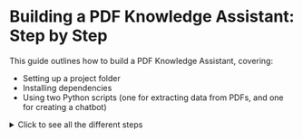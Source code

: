 # Building a PDF Knowledge Assistant: Step by Step

This guide outlines how to build a PDF Knowledge Assistant, covering:

- Setting up a project folder
- Installing dependencies
- Using two Python scripts (one for extracting data from PDFs, and one for creating a chatbot)

<details>
<summary>Click to see all the different steps</summary>

---

**Disclaimer**

This guide provides a basic example to help you get started with building a PDF Knowledge Assistant. It is intended as a starting point and does not cover advanced use cases, optimizations, or production-grade considerations. Be sure to customize and enhance the implementation based on your specific needs and requirements.

Important Note: This script uses OpenAI’s API for image descriptions and embedding generation. As such, the content of your PDFs (including text and images) may be sent to OpenAI’s servers for processing. Do not use this script for confidential or sensitive PDFs unless you are certain it complies with your data privacy and security requirements.

For processing sensitive data, consider using local or self-hosted Large Language Models (LLMs) such as:
	•	OpenLLM: A framework for running open-source LLMs locally.
	•	Hugging Face Transformers: Offers pre-trained models like BERT, GPT-2, and more.
	•	LLaMA (Large Language Model Meta AI): An efficient model designed for local use, available via Meta’s research initiative.
	•	Falcon: A highly performant open-source LLM optimized for inference and fine-tuning.
	•	Rasa: Focused on building local conversational AI.

By using local models, you can retain complete control over your data while still leveraging advanced capabilities for text and image processing.

---

## Project Setup

### Step 1: Create Project Folders and Virtual Environment

Run the following commands to create your project folder and set up a Python virtual environment:

```bash
mkdir -p pdf-knowledge-assistant/pdf-pdf_files
cd pdf-knowledge-assistant
python3 -m venv venv
source venv/bin/activate
```

Your terminal prompt should now start with (venv), indicating you’re inside the virtual environment.

### Step 2: Install Dependencies

#### Install the core packages:
```bash
pip install openai python-dotenv requests PyMuPDF spacy
```

#### Install Spacy - used for Keyword extraction
``` bash
python -m spacy download en_core_web_sm
```

#### Optional 
•	Streamlit (for a web-based UI):

``` bash 
pip install streamlit
```

### Step 3: What Each Package Does

| Package                   | Purpose                                                                                  |
|---------------------------|------------------------------------------------------------------------------------------|
| **openai**                | Enables embeddings and chat completions with OpenAI’s LLMs.                             |
| **python-dotenv**         | Loads environment variables from a `.env` file.                                         |
| **requests**              | Sends HTTP requests (e.g., for CrateDB or external services).                           |
| **PyMuPDF**               | Extracts text and images from PDFs.                                                     |
| **spacy**                 | Handles natural language tasks like keyword extraction.                                 |
| **streamlit**             | Quickly builds simple web-based UIs.                                                   |

•	openai: Enables embeddings and chat completions with OpenAI’s LLMs.
•	python-dotenv: Loads environment variables from a .env file.
•	requests: Sends HTTP requests (e.g., for CrateDB or external services).
•	PyMuPDF: Extracts text and images from PDFs.
•	spacy: Handles natural language tasks like keyword extraction.
•	streamlit: Quickly builds simple web-based UIs.

### Step 4: Obtain API Keys

You’ll need:
	1.	OpenAI API key – [Developper quickstart](https://platform.openai.com/docs/quickstart)
	2.	CrateDB credentials – For embedding storage in [CrateDB Cloud](https://cratedb.com/docs/cloud/en/latest/tutorials/quick-start.html). 
	3.	Other service-specific keys – Based on additional integrations.

Store keys in a `.env` file:

``` bash 
CRATEDB_URL=your_cratedb_url
CRATEDB_USERNAME=your_cratedb_username
CRATEDB_PASSWORD=your_cratedb_password
OPENAI_API_KEY=your_openai_api_key
AZURE_API_KEY=your_azure_api_key
```

Ensure `.env` is included in `.gitignore` to avoid committing sensitive information.


### Step 5: Build the extract_data.py script

<details>
<summary>Click to see all the different steps</summary>


#### Overview

This script processes PDFs to extract content, generate embeddings, and store the data in a CrateDB database. It is designed to handle both text and images while ensuring the data is clean, contextualized, and searchable.

##### Key Steps:

1. **Connect to Database**:
   - Ensures the necessary table exists in CrateDB.
2. **Extract Content**:
   - Retrieves text and images from PDF files.
3. **Clean and Chunk**:
   - Cleans extracted text and splits it into smaller, manageable chunks.
4. **Generate Embeddings**:
   - Converts text chunks and image descriptions into vector embeddings using OpenAI models.
5. **Store Data**:
   - Saves the processed data, including embeddings, metadata, and content, into CrateDB.

---

##### Workflow

Core Processing Steps:

- **Text Extraction**:
  - Uses PyMuPDF to read text from each page of the PDF.

- **Chunking**:
  - Splits extracted text into smaller chunks while preserving context (e.g., sentence-aware chunking).

- **Image Extraction**:
  - Identifies and retrieves images from PDF pages.
  - Optionally generates detailed descriptions for these images using GPT models.

- **Embedding Generation**:
  - Sends text and image descriptions to OpenAI to generate vector embeddings, enabling similarity-based searches.

- **Storage**:
  - Inserts data into CrateDB, including:
    - **Content**: Text or image descriptions.
    - **Metadata**: Page numbers and document names.
    - **Embeddings**: Vectors for semantic search.

This step-by-step process ensures that the PDF content is indexed and searchable for efficient retrieval in future queries.

This script processes PDFs—text and images—and stores the extracted data in a database. 

####  Import Libraries and Set Up Environment Variables
Load environment variables from a .env file to keep sensitive data secure.

``` python
import os
import re
import fitz  # PyMuPDF
import requests
from dotenv import load_dotenv
from base64 import b64encode
from requests.auth import HTTPBasicAuth
from openai import OpenAI

# Load environment variables
load_dotenv()

CRATEDB_URL = os.getenv("CRATEDB_URL")
CRATEDB_USERNAME = os.getenv("CRATEDB_USERNAME")
CRATEDB_PASSWORD = os.getenv("CRATEDB_PASSWORD")
OPENAI_API_KEY = os.getenv("OPENAI_API_KEY")
PDF_DIR = os.getenv("PDF_DIR", "./pdf_files")
COLLECTION_NAME = "pdf_data"

# Instantiate OpenAI client
client = OpenAI(api_key=OPENAI_API_KEY)
```

Environment Variables Required:

	•	CRATEDB_URL: 
	•	CRATEDB_USERNAME / CRATEDB_PASSWORD: Credentials for CrateDB.
	•	OPENAI_API_KEY: OpenAI API key.
	•	PDF_DIR: Directory containing the PDFs to process.


#### CrateDB Helpers

##### Define CrateDB general Query Helper
A utility function to send queries to CrateDB:

``` python
def execute_cratedb_query(query, args=None):
    data = {"stmt": query}
    if args:
        data["args"] = args
    response = requests.post(
        CRATEDB_URL, json=data, auth=HTTPBasicAuth(CRATEDB_USERNAME, CRATEDB_PASSWORD)
    )
    if response.status_code != 200:
        print(f"CrateDB query failed: {response.text}")
        return None
    return response.json()
```

##### Create the database table
Define a function to create the database table for storing the if it doesn’t exist:

``` python
def create_table():
    query = f"""
    CREATE TABLE IF NOT EXISTS {COLLECTION_NAME} (
        id TEXT PRIMARY KEY,
        document_name TEXT,
        page_number INT,
        content_type TEXT,
        content TEXT INDEX USING FULLTEXT WITH (analyzer = 'standard'),
        content_embedding FLOAT_VECTOR(1536)
    )
    """
    execute_cratedb_query(query)
    execute_cratedb_query(f"REFRESH TABLE {COLLECTION_NAME}")
    print(f"Table {COLLECTION_NAME} is ready.")
```

| Column Name       | Description                                       |
|-------------------|---------------------------------------------------|
| **id**            | Unique identifier for the chunk.                 |
| **document_name** | Name of the PDF file.                            |
| **page_number**   | Page number where the content is found.          |
| **content_type**  | Type of content ("text" or "image").             |
| **content**       | Extracted text or image description.             |
| **content_embedding** | Vector embedding for the content.               |

##### Helper to store extracted data in CrateDB

``` python 
def store_in_cratedb(
    content_id, document_name, page_number, content_type, content, embedding
):
    """
    Stores extracted text or image data in CrateDB.

    Parameters:
    - content_id (str): Unique identifier for the content.
    - document_name (str): Name of the source PDF file.
    - page_number (int): Page number of the content.
    - content_type (str): Type of content ("text" or "image").
    - content (str): The actual text or image description.
    - embedding (list): The vector embedding of the content.

    Notes:
    - Insert the data into the specified CrateDB table.
    - Content and embeddings are indexed for efficient retrieval.
    """
    query = f"""
    INSERT INTO {COLLECTION_NAME} (id, document_name, page_number, content_type, content, content_embedding)
    VALUES (?, ?, ?, ?, ?, ?)
    """
    execute_cratedb_query(
        query,
        [content_id, document_name, page_number, content_type, content, embedding],
    )
    print(f"Stored content: {content_id}")
```

#### Extraction helpers

These functions ensure that text is cleaned and broken into manageable chunks, and irrelevant headers/footers are removed. Here’s the complete implementation:

##### Extract Text with Header/Footer Removal
This function identifies repetitive headers/footers and removes them before cleaning and chunking the remaining text.

``` python
def extract_text_with_cleaning(doc):
    """
    Extracts and cleans text from a PDF, removing repetitive headers/footers.

    Parameters:
    - doc (fitz.Document): A PyMuPDF document object.

    Returns:
    - list: A list of dictionaries with "page" (page number) and "text" (cleaned chunk).

    Process:
    1. Identifies repeating headers/footers by analyzing all pages.
    2. Remove identified headers/footers from each page.
    3. Split the remaining text into sentence-aware chunks.
    4. Returns the cleaned and chunked text with metadata.
    """
    all_chunks = []
    header_candidates = []

    # Identify potential headers/footers
    for page in doc:
        text_lines = page.get_text("text").splitlines()
        if len(text_lines) > 2:
            header_candidates.append(text_lines[0])  # Add first line as header
            header_candidates.append(text_lines[-1])  # Add last line as footer

    # Find common headers/footers across pages
    common_headers = {
        k
        for k, v in dict.fromkeys(header_candidates).items()
        if header_candidates.count(k) > 2
    }

    # Process each page
    for page_num, page in enumerate(doc):
        text_lines = page.get_text("text").splitlines()
        clean_lines = [line for line in text_lines if line not in common_headers]
        cleaned_text = clean_text("\n".join(clean_lines))
        chunks = sentence_aware_chunking(cleaned_text)

        # Store chunks with metadata
        for chunk in chunks:
            if len(chunk) > 50:  # Only include meaningful chunks
                all_chunks.append({"page": page_num + 1, "text": chunk})
    return all_chunks

```

##### Clean Text

This function removes unnecessary elements such as URLs, emails, and phone numbers.
``` python
def clean_text(text):
    """
    Cleans raw text by removing unnecessary elements.

    Parameters:
    - text (str): The raw text to clean.

    Returns:
    - str: The cleaned and normalized text.

    Cleaning Steps:
    - Removes URLs, email addresses, and phone numbers.
    - Replaces multiple spaces with a single space.
    """
    text = re.sub(r"https?://\S+|www\.\S+", "", text)  # Remove URLs
    text = re.sub(r"\S+@\S+\.\S+", "", text)  # Remove emails
    text = re.sub(r"\+?\d[\d\s\-\(\)]{8,}\d", "", text)  # Remove phone numbers
    text = re.sub(r"\s{2,}", " ", text)  # Replace multiple spaces
    return text.strip()
```

##### Sentence-Aware Chunking

This function ensures text is split into chunks while preserving sentence boundaries. Chunks have a maximum size and optional overlap.
``` python
def sentence_aware_chunking(text, max_chunk_size=500, overlap=50):
    """
    Splits text into manageable chunks, preserving sentence boundaries.

    Parameters:
    - text (str): The input text to chunk.
    - max_chunk_size (int): Maximum size of each chunk (in characters).
    - overlap (int): Number of overlapping characters between consecutive chunks.

    Returns:
    - list: A list of text chunks.

    Notes:
    - Ensures sentences are not split across chunks for better context retention.
    - Useful for generating embeddings and storing in CrateDB.
    """
    sentences = re.split(r"(?<=[.!?]) +", text)
    chunks = []
    current_chunk = ""
    for sentence in sentences:
        if len(current_chunk) + len(sentence) < max_chunk_size:
            current_chunk += " " + sentence
        else:
            chunks.append(current_chunk.strip())
            current_chunk = sentence
    if current_chunk:
        chunks.append(current_chunk.strip())
    return chunks

```

##### Extract text near images

Extracts a snippet of text near a specified position on the page, providing contextual sentences around an image or other content for enhanced understanding.
``` python 
def extract_surrounding_text(page_text, position=0, max_length=300):
    """
    Extracts nearby text to provide context for an image.

    Parameters:
    - page_text (str): The full text of the page containing the image.
    - position (int): Approximate index of the image on the page.
    - max_length (int): Maximum number of characters to include in the snippet.

    Returns:
    - str: A snippet of text surrounding the image's position.

    Notes:
    - Captures sentences around the image's position for better contextualization.
    """
    lines = re.split(r"(?<=[.!?])\s+", page_text)  # Split into sentences
    start = max(0, position - 1)
    end = min(len(lines), position + 2)  # Capture sentences around the position

    # Combine and trim to max_length
    surrounding_snippet = " ".join(lines[start:end])
    return surrounding_snippet[:max_length].strip()
```

##### Encode image to base64

``` python
def encode_image(image_bytes):
    return base64.b64encode(image_bytes).decode("utf-8")
```

#### Generate embeddings (Text and Images)

##### Function to generate text embeddings
Generates vector embeddings for a given text chunk and stores it with associated metadata in CrateDB.

``` python 
def get_text_embedding_openai(text, model="text-embedding-3-small"):
    """
    Generates a vector embedding for the given text using OpenAI's embedding model.

    Parameters:
    - text (str): The text content to embed.
    - model (str): OpenAI embedding model (default: "text-embedding-3-small").

    Returns:
    - list: A list of floats representing the embedding vector.
    - None: If the embedding generation fails (e.g., invalid input, API error).

    Notes:
    - The embedding helps in similarity searches for text retrieval.
    """
    try:
        text = text.replace("\n", " ")  # Clean up newlines
        response = client.embeddings.create(input=[text], model=model)
        return response.data[0].embedding
    except Exception as e:
        print(f"Error generating embedding for text: {text[:50]}... Error: {e}")
        return None
```

``` python
def generate_text_embedding(text, document_name, page_num, idx):
    """
    Generates an embedding for a text chunk and stores it in CrateDB.

    Parameters:
    - text (str): The text content to embed.
    - document_name (str): Name of the source document.
    - page_num (int): Page number where the text is located.
    - idx (int): Index of the chunk in the page.
    """
    embedding = get_text_embedding_openai(text)
    if embedding:
        content_id = f"text_{document_name}_{page_num}_{idx}"
        store_in_cratedb(content_id, document_name, page_num, "text", text, embedding)
        print(f"Stored text embedding: {content_id}")
```

##### Functions to generate image embeddings

Creates a detailed natural language description of an image using OpenAI’s GPT-4 Turbo model.

``` python
def generate_image_description(image_bytes, max_tokens=150):
    """
    Generates a detailed description of an image using OpenAI's GPT-4 Turbo.

    Parameters:
    - image_bytes (bytes): The binary data of the image.
    - max_tokens (int): Maximum tokens for the generated description.

    Returns:
    - str: A detailed description of the image.
    - "Image description unavailable": If the description generation fails.

    Process:
    1. Encode the image to Base64.
    2. Sends the encoded image to OpenAI GPT-4 Turbo.
    3. Extracts and returns the generated description.
    """
    try:
        # Encode the image to base64
        encoded_image = b64encode(image_bytes).decode("utf-8")

        # Call GPT-4-Turbo with vision capabilities
        response = client.chat.completions.create(
            model="gpt-4-turbo",
            messages=[
                {
                    "role": "system",
                    "content": "You are an expert at describing images in detail. Provide rich and concise descriptions of the key visual elements of any image.",
                },
                {
                    "role": "user",
                    "content": [
                        {"type": "text", "text": "Describe this image in detail."},
                        {
                            "type": "image_url",
                            "image_url": {
                                "url": f"data:image/png;base64,{encoded_image}"
                            },
                        },
                    ],
                },
            ],
            max_tokens=max_tokens,
            temperature=0.5,
        )

        # Extract and return the description
        return response.choices[0].message.content.strip()

    except Exception as e:
        print(f"Error generating image description: {e}")
        return "Image description unavailable."
```

Combines an image description and its surrounding context to generate embeddings and stores them in CrateDB.
``` python
def generate_image_embedding(image_bytes, surrounding_text, document_name, page_num, img_index):
    """
    Generates a description for an image, creates an embedding, and stores it in CrateDB.

    Parameters:
    - image_bytes (bytes): The binary data of the image.
    - surrounding_text (str): Contextual text near the image.
    - document_name (str): Name of the source document.
    - page_num (int): Page number where the image is located.
    - img_index (int): Index of the image on the page.
    """
    # Generate image description
    image_description = generate_image_description(image_bytes)

    # Combine description with surrounding text
    combined_description = f"{image_description} Context: {surrounding_text}"

    # Generate embedding
    embedding = get_text_embedding_openai(combined_description)
    if embedding:
        content_id = f"image_{document_name}_{page_num}_{img_index}"
        store_in_cratedb(
            content_id, document_name, page_num, "image", combined_description, embedding
        )
        print(f"Stored image embedding: {content_id}")
```

#### Process PDFs (with Text and Images)

The process_pdf function handles:
	•	Text extraction, cleaning, and embedding generation.
	•	Image extraction, description generation, and storage of embeddings.
	•	Combining image descriptions with nearby text for richer context.

``` python
def process_pdf(pdf_path):
    """
    Processes a PDF file by extracting text and images, generating embeddings,
    and storing the data in CrateDB.

    Parameters:
    - pdf_path (str): The file path of the PDF to process.
    """
    print(f"Processing {pdf_path}")
    doc = fitz.open(pdf_path)
    document_name = os.path.basename(pdf_path)

    # Extract and process text with improved chunking
    extracted_chunks = extract_text_with_cleaning(doc)
    for idx, chunk_data in enumerate(extracted_chunks):
        page_num = chunk_data["page"]
        chunk_text = chunk_data["text"]

        # Generate text embedding
        generate_text_embedding(chunk_text, document_name, page_num, idx)

    # Process images with clean, minimal surrounding context
    for page_num, page in enumerate(doc):
        full_page_text = page.get_text("text")
        cleaned_page_text = clean_text(full_page_text)

        for img_index, img in enumerate(page.get_images(full=True)):
            xref = img[0]
            base_image = doc.extract_image(xref)
            image_bytes = base_image["image"]

            # Extract surrounding text for context
            surrounding_text = extract_surrounding_text(
                cleaned_page_text, position=img_index
            )

            # Generate image embedding
            generate_image_embedding(
                image_bytes, surrounding_text, document_name, page_num + 1, img_index
            )

```

#### Tying everything together in main

The main function ties everything together by:
	1.	Ensuring the database table is ready (create_table).
	2.	Iterating over all PDFs in the directory to process them (process_local_pdfs).

``` python
def process_local_pdfs():
    """
    Processes all PDFs in the specified directory.

    Process:
    1. Iterates through PDF files in the directory.
    2. Calls `process_pdf` for each file to extract and store data.

    Notes:
    - Skips the directory if no PDF files are found.
    """
    pdf_files = [f for f in os.listdir(PDF_DIR) if f.endswith(".pdf")]
    if not pdf_files:
        print("No PDF files found in the directory.")
        return
    for pdf_file in pdf_files:
        pdf_path = os.path.join(PDF_DIR, pdf_file)
        process_pdf(pdf_path)
```

``` python
if __name__ == "__main__":
    # Step 1: Create or refresh the database table
    create_table()

    # Step 2: Process all PDFs in the specified directory
    process_local_pdfs()
```
</details>

#### Full `extract_data.py` script

<details>
<summary>Click to expand the full script</summary>

```python
# Import Libraries and Set Up Environment Variables
import os
import re
import fitz  # PyMuPDF
import requests
from dotenv import load_dotenv
from base64 import b64encode
from requests.auth import HTTPBasicAuth
from openai import OpenAI

# Load environment variables
load_dotenv()

CRATEDB_URL = os.getenv("CRATEDB_URL")
CRATEDB_USERNAME = os.getenv("CRATEDB_USERNAME")
CRATEDB_PASSWORD = os.getenv("CRATEDB_PASSWORD")
OPENAI_API_KEY = os.getenv("OPENAI_API_KEY")
PDF_DIR = os.getenv("PDF_DIR", "./pdf_files")
COLLECTION_NAME = "pdf_data"

# Instantiate OpenAI client
client = OpenAI(api_key=OPENAI_API_KEY)

# Database Helpers
def execute_cratedb_query(query, args=None):
    data = {"stmt": query}
    if args:
        data["args"] = args
    response = requests.post(
        CRATEDB_URL, json=data, auth=HTTPBasicAuth(CRATEDB_USERNAME, CRATEDB_PASSWORD)
    )
    if response.status_code != 200:
        print(f"CrateDB query failed: {response.text}")
        return None
    return response.json()

def create_table():
    query = f"""
    CREATE TABLE IF NOT EXISTS {COLLECTION_NAME} (
        id TEXT PRIMARY KEY,
        document_name TEXT,
        page_number INT,
        content_type TEXT,
        content TEXT INDEX USING FULLTEXT WITH (analyzer = 'standard'),
        content_embedding FLOAT_VECTOR(1536)
    )
    """
    execute_cratedb_query(query)
    execute_cratedb_query(f"REFRESH TABLE {COLLECTION_NAME}")
    print(f"Table {COLLECTION_NAME} is ready.")

def store_in_cratedb(content_id, document_name, page_number, content_type, content, embedding):
    query = f"""
    INSERT INTO {COLLECTION_NAME} (id, document_name, page_number, content_type, content, content_embedding)
    VALUES (?, ?, ?, ?, ?, ?)
    """
    execute_cratedb_query(query, [content_id, document_name, page_number, content_type, content, embedding])
    print(f"Stored content: {content_id}")

# Text Processing
def clean_text(text):
    text = re.sub(r"https?://\S+|www\.\S+", "", text)
    text = re.sub(r"\S+@\S+\.\S+", "", text)
    text = re.sub(r"\+?\d[\d\s\-$begin:math:text$$end:math:text$]{8,}\d", "", text)
    text = re.sub(r"\s{2,}", " ", text)
    return text.strip()

def sentence_aware_chunking(text, max_chunk_size=500, overlap=50):
    sentences = re.split(r"(?<=[.!?]) +", text)
    chunks = []
    current_chunk = ""
    for sentence in sentences:
        if len(current_chunk) + len(sentence) < max_chunk_size:
            current_chunk += " " + sentence
        else:
            chunks.append(current_chunk.strip())
            current_chunk = sentence
    if current_chunk:
        chunks.append(current_chunk.strip())
    return chunks

def extract_text_with_cleaning(doc):
    all_chunks = []
    header_candidates = []

    for page in doc:
        text_lines = page.get_text("text").splitlines()
        if len(text_lines) > 2:
            header_candidates.append(text_lines[0])
            header_candidates.append(text_lines[-1])

    common_headers = {k for k in set(header_candidates) if header_candidates.count(k) > 2}

    for page_num, page in enumerate(doc):
        text_lines = page.get_text("text").splitlines()
        clean_lines = [line for line in text_lines if line not in common_headers]
        cleaned_text = clean_text("\n".join(clean_lines))
        chunks = sentence_aware_chunking(cleaned_text)
        for chunk in chunks:
            if len(chunk) > 50:
                all_chunks.append({"page": page_num + 1, "text": chunk})
    return all_chunks

# Embedding Generation
def get_text_embedding_openai(text, model="text-embedding-3-small"):
    try:
        text = text.replace("\n", " ")
        response = client.embeddings.create(input=[text], model=model)
        return response.data[0].embedding
    except Exception as e:
        print(f"Error generating embedding: {e}")
        return None

def generate_text_embedding(text, document_name, page_num, idx):
    embedding = get_text_embedding_openai(text)
    if embedding:
        content_id = f"text_{document_name}_{page_num}_{idx}"
        store_in_cratedb(content_id, document_name, page_num, "text", text, embedding)

def generate_image_description(image_bytes, max_tokens=150):
    try:
        encoded_image = b64encode(image_bytes).decode("utf-8")
        response = client.chat.completions.create(
            model="gpt-4-turbo",
            messages=[
                {"role": "system", "content": "Describe this image in detail."},
                {"role": "user", "content": f"data:image/png;base64,{encoded_image}"}
            ],
            max_tokens=max_tokens,
            temperature=0.5,
        )
        return response.choices[0].message.content.strip()
    except Exception as e:
        print(f"Error generating image description: {e}")
        return "Image description unavailable."

def generate_image_embedding(image_bytes, surrounding_text, document_name, page_num, img_index):
    image_description = generate_image_description(image_bytes)
    combined_description = f"{image_description} Context: {surrounding_text}"
    embedding = get_text_embedding_openai(combined_description)
    if embedding:
        content_id = f"image_{document_name}_{page_num}_{img_index}"
        store_in_cratedb(content_id, document_name, page_num, "image", combined_description, embedding)

# PDF Processing
def process_pdf(pdf_path):
    doc = fitz.open(pdf_path)
    document_name = os.path.basename(pdf_path)
    extracted_chunks = extract_text_with_cleaning(doc)
    for idx, chunk_data in enumerate(extracted_chunks):
        page_num = chunk_data["page"]
        chunk_text = chunk_data["text"]
        generate_text_embedding(chunk_text, document_name, page_num, idx)

    for page_num, page in enumerate(doc):
        full_page_text = page.get_text("text")
        cleaned_page_text = clean_text(full_page_text)
        for img_index, img in enumerate(page.get_images(full=True)):
            xref = img[0]
            base_image = doc.extract_image(xref)
            image_bytes = base_image["image"]
            surrounding_text = extract_surrounding_text(cleaned_page_text, img_index)
            generate_image_embedding(image_bytes, surrounding_text, document_name, page_num + 1, img_index)

def process_local_pdfs():
    pdf_files = [f for f in os.listdir(PDF_DIR) if f.endswith(".pdf")]
    if not pdf_files:
        print("No PDF files found.")
        return
    for pdf_file in pdf_files:
        process_pdf(os.path.join(PDF_DIR, pdf_file))

if __name__ == "__main__":
    create_table()
    process_local_pdfs()
```
</details>

### Step 6 Start extracting PDFs

Place a pdf in the directory `pdf-knowledge-assistant/pdf-pdf_files` for example [How-to-Build-AI-driven-Knowledge-Assistants.pdf](https://cratedb.com/resources/white-papers/lp-wp-ai-driven-knowledge-assistants)

Execute the just created `extract_data.py` script. Check your database for the creation of the **pdf_data** table and the ingestion of the rows. 


### Step 7: Build the chatbot.py script for Document Retrieval and QA

<details>
<summary>Click to see all the different steps</summary>

#### Overview

This guide walks you through creating a chatbot capable of querying a CrateDB database, performing a hybrid search, and using OpenAI to generate concise answers based on PDF data.

---

##### Workflow

Chatbot Workflow:
	1.	Load Configurations: Load environment variables and setup.
	2.	Keyword Extraction: Extract meaningful keywords from the user query using spaCy.
	3.	Hybrid Search: Perform KNN and BM25 searches on CrateDB.
	4.	Answer Generation: Use OpenAI’s GPT models to generate concise answers from retrieved context.
	5.	Interactive Interface: Provide a user-friendly interface for asking questions.

#### Import Libraries and Load Environment Variables

First, we import the required libraries and load the environment variables for CrateDB and OpenAI configurations.

``` python
import os
import re
import requests
import spacy
from dotenv import load_dotenv
from openai import OpenAI
from requests.auth import HTTPBasicAuth

# Load environment variables
load_dotenv()

CRATEDB_URL = os.getenv("CRATEDB_URL")
CRATEDB_USERNAME = os.getenv("CRATEDB_USERNAME")
CRATEDB_PASSWORD = os.getenv("CRATEDB_PASSWORD")
OPENAI_API_KEY = os.getenv("OPENAI_API_KEY")
COLLECTION_NAME = "pdf_data"
RESULTS_LIMIT = 3  # Number of results to return

# Load spaCy model
nlp = spacy.load("en_core_web_sm")

# Instantiate OpenAI client
client = OpenAI(api_key=OPENAI_API_KEY)

# Debug flag for debugging intermediate steps
DEBUG = os.getenv("DEBUG", "False").lower() == "true"

# ANSI escape codes for formatting
GREEN = "\033[92m"
RESET = "\033[0m"
```

- If you want or need to debug you can add the following to 
Set `DEBUG=True` in the .env file to enable detailed output during development.

#### CrateDB Helpers

#### Execute queries in CrateDB
``` python
def execute_cratedb_query(query, args=None):
    data = {"stmt": query}
    if args:
        data["args"] = args

    response = requests.post(
        CRATEDB_URL, json=data, auth=HTTPBasicAuth(CRATEDB_USERNAME, CRATEDB_PASSWORD)
    )

    if response.status_code != 200:
        print(f"CrateDB query failed: {response.text}") if DEBUG else None
        return None
    return response.json()
```

#### Keyword extraction

We use spaCy to extract meaningful keywords (nouns, verbs, and proper nouns) from the user query. Tokenizes the input question and filters words based on Part-Of-Speech (POS) tags. This is used for the BM25 (Full-Text Search) to match only keywords.

``` python
def extract_keywords_pos(question):
    """
    Extracts meaningful keywords from the question using POS tagging.
    """
    doc = nlp(question)
    keywords = [token.text for token in doc if token.pos_ in {"NOUN", "PROPN", "VERB"}]
    return " ".join(keywords)
```

#### Hybrid Search

##### Generate Embedding for user question

Converts the user query into a vector embedding using OpenAI’s embedding model.

``` python
def get_text_embedding(text, model="text-embedding-ada-002"):
    """
    Generates a vector embedding for a given text using OpenAI's embedding model.
    """
    try:
        response = client.embeddings.create(input=[text], model=model)
        return response.data[0].embedding
    except Exception as e:
        print(f"Error generating embedding: {e}") if DEBUG else None
        return None
```

##### Perform KNN Vector Search on CrateDB

Searches for the top matching content based on vector similarity.

``` python
def knn_search(query_embedding, collection_name, results_limit=RESULTS_LIMIT):
    """
    Searches the vector index in CrateDB using a KNN algorithm.
    Parameters:
    - query_embedding: Vector embedding of the query
    - collection_name: Name of the database collection
    - results_limit: Number of results to return
    """
    embedding_string = ",".join(map(str, query_embedding))
    if DEBUG:
        print(
            f"\n### KNN Search Query Embedding (first 10): {query_embedding[:10]} ###\n"
        )

    query = f"""
    SELECT id, document_name, page_number, content_type, content, _score
    FROM {collection_name}
    WHERE knn_match(content_embedding, ARRAY[{embedding_string}], {results_limit})
    ORDER BY _score DESC
    LIMIT {results_limit}
    """
    response = execute_cratedb_query(query)
    if response and "rows" in response:
        if DEBUG:
            print(f"\n### KNN Search Results ({len(response['rows'])} rows): ###")
            for row in response["rows"]:
                print(f"Page {row[2]} (Score: {row[-1]}): {row[4][:200]}...")
        return response["rows"]
    return []
```

##### Perform BM25 Search

Performs a keyword-based full-text search using BM25.

``` python
def full_text_search(keywords, collection_name, results_limit=RESULTS_LIMIT):
    """
    Searches the full-text index in CrateDB using BM25 (Best Matching 25) algorithm.

    Parameters:
    - keywords (str): The extracted keywords from the user's query.
    - collection_name (str): The name of the database collection to search.
    - results_limit (int): The maximum number of results to return.

    Returns:
    - list: A list of rows containing the matching records, including their scores and metadata.
    - Empty list: If no results are found or if the query fails.

    Debugging:
    - Prints the BM25 search query and results when DEBUG is enabled.
    """
    if DEBUG:
        print(f'\n### BM25 Search Query: "{keywords}" ###\n')

    query = f"""
    SELECT id, document_name, page_number, content_type, content, _score AS bm25_score
    FROM {collection_name}
    WHERE MATCH(content, '{keywords}')
    ORDER BY bm25_score DESC
    LIMIT {results_limit}
    """
    response = execute_cratedb_query(query)
    return response["rows"] if response and "rows" in response else []
```

##### Combine KNN and BM25 Results - Hybrid-Search

Combines KNN vector search and BM25 full-text search to retrieve the most relevant results.

``` python
def perform_hybrid_search(
    question, alpha=0.8, collection_name=COLLECTION_NAME, results_limit=RESULTS_LIMIT
):
    """
    Parameters:
    - question (str): The user's input question.
    - alpha (float): Weight for KNN scores in the hybrid scoring formula.
    - collection_name (str): The name of the database collection to search.
    - results_limit (int): The maximum number of results to return.

    Returns:
    - list: A list of rows containing the combined results, sorted by hybrid scores.

    Process:
    1. Generates a query embedding and extracts keywords.
    2. Performs KNN search and BM25 search independently.
    3. Normalizes scores and combines results with weighted averaging.
    4. Return the top results sorted by hybrid scores.
    """
    query_embedding = get_text_embedding(question)
    keywords = extract_keywords_pos(question)

    if DEBUG:
        print(f"\nExtracted Keywords for BM25: {keywords}\n")

    knn_results = knn_search(query_embedding, collection_name, results_limit)
    bm25_results = full_text_search(keywords, collection_name, results_limit)

    # Normalize and merge results
    knn_max = max(row[-1] for row in knn_results) if knn_results else 1
    bm25_max = max(row[-1] for row in bm25_results) if bm25_results else 1

    def normalize(score, max_score):
        return score / max_score if max_score > 0 else 0

    merged = {}
    for row in knn_results:
        merged[row[0]] = {"score": normalize(row[-1], knn_max) * alpha, "data": row}
    for row in bm25_results:
        if row[0] in merged:
            merged[row[0]]["score"] += normalize(row[-1], bm25_max) * (1 - alpha)
        else:
            merged[row[0]] = {
                "score": normalize(row[-1], bm25_max) * (1 - alpha),
                "data": row,
            }

    results = sorted(merged.values(), key=lambda x: x["score"], reverse=True)
    return [result["data"] for result in results[:results_limit]]
```

#### Answer Generation

``` python
def generate_answer(question, context):
    """
    Generates a concise and clear answer to the user's question based on the provided context.

    Parameters:
    - question (str): The user's input question.
    - context (str): The retrieved context containing relevant information.

    Returns:
    - str: A text response generated by OpenAI's GPT-3.5-turbo.
    - "I'm sorry, I couldn't generate an answer.": If the generation fails.

    Notes:
    - The function uses a structured prompt to guide the language model's response. Changing the prompt will have an effect on the answers provided by the chatbot.
    - Includes sources in the prompt to provide traceability in the answer.
    """
    prompt = f"""
    You are a skilled technical assistant. Use the following document context to answer the question concisely and clearly. Focus on the most relevant information. Avoid redundancy, but provide a full explanation. Include references to figures or images if mentioned:

    Context:
    {context}

    Question:
    {question}
    """
    try:
        response = client.chat.completions.create(
            model="gpt-3.5-turbo",
            messages=[{"role": "user", "content": prompt}],
            max_tokens=500,
            temperature=0.3,
        )
        return response.choices[0].message.content.strip()
    except Exception as e:
        print(f"Error generating answer: {e}") if DEBUG else None
        return "I'm sorry, I couldn't generate an answer."
```

#### Build the Chatbot Pipeline

Processes a user query through the chatbot pipeline:
1. Performs hybrid search to retrieve relevant results.
2. Filters and formats the retrieved context with scores and metadata.
3. Generates a detailed answer using OpenAI's language model.

``` python
def chatbot_query(question):
    """
    Parameters:
    - question (str): The user's input question.

    Returns:
    - str: A formatted response containing the answer and references to sources.

    Debugging:
    - Prints intermediate steps (e.g., search results, context) when DEBUG is enabled.
    """
    results = perform_hybrid_search(question)
    if not results:
        return "No relevant documents found."

    print(f"DEBUG: Results structure: {results}") if DEBUG else None

    unique_context = set()
    hybrid_results_with_scores = []

    for result in results:
        print(f"DEBUG: Single result: {result}") if DEBUG else None
        # Dynamically unpack, focusing only on relevant fields
        _, doc_name, page_num, content_type, content, score, *_ = result

        # Convert score to float safely
        try:
            score = float(score)
        except ValueError:
            score = 0.0  # Default if score conversion fails

        # Prepare the context snippet
        context_snippet = f"Page {page_num} (Document: {doc_name}, Type: {content_type}, Score: {score:.4f})"

        if content not in unique_context:  # Avoid duplicates
            unique_context.add(content)
            hybrid_results_with_scores.append(context_snippet)

    # Combine context for LLM
    context = "\n".join(hybrid_results_with_scores)
    if DEBUG:
        print(f"\n### Retrieved Context with Scores ###\n{context}\n")

    # Generate the answer using the LLM
    answer = generate_answer(question, context)

    # Format the response with the answer in green
    formatted_response = f"{GREEN}{answer}{RESET}\n\nSources:\n" + "\n".join(
        hybrid_results_with_scores
    )
    return formatted_response
```

#### Chatbot interface

Provides an interactive command-line interface for the chatbot.

``` python
def chatbot_interface():
    """

    Process:
    1. Prompts the user to input a question.
    2. Calls `chatbot_query` to process the query and generate a response.
    3. Displays the answer and sources in a formatted style (answer in green).
    4. Exits gracefully when the user types "exit".

    Notes:
    - Designed for iterative question-answering with minimal latency.
    """
    print("\nWelcome to the PDF Data Chatbot!")
    while True:
        user_query = input("Ask a question (type 'exit' to quit): ").strip()
        if user_query.lower() == "exit":
            print("Goodbye!")
            break
        response = chatbot_query(user_query)
        print(f"\nAnswer:\n{response}\n")
```

#### Main function

``` python
if __name__ == "__main__":
    chatbot_interface()
```
</details>

#### Full `chatbot.py` script

<details>
<summary>Click to expand the full script</summary>

``` python
import os
import re
import requests
import spacy
from dotenv import load_dotenv
from openai import OpenAI
from requests.auth import HTTPBasicAuth

# Load environment variables
load_dotenv()

CRATEDB_URL = os.getenv("CRATEDB_URL")
CRATEDB_USERNAME = os.getenv("CRATEDB_USERNAME")
CRATEDB_PASSWORD = os.getenv("CRATEDB_PASSWORD")
OPENAI_API_KEY = os.getenv("OPENAI_API_KEY")
COLLECTION_NAME = "pdf_data"
RESULTS_LIMIT = 3  # Number of results to return

# Load spaCy model
nlp = spacy.load("en_core_web_sm")

# Instantiate OpenAI client
client = OpenAI(api_key=OPENAI_API_KEY)

# Debug flag for debugging intermediate steps
DEBUG = os.getenv("DEBUG", "False").lower() == "true"

# ANSI escape codes for formatting
GREEN = "\033[92m"
RESET = "\033[0m"


def execute_cratedb_query(query, args=None):
    data = {"stmt": query}
    if args:
        data["args"] = args

    response = requests.post(
        CRATEDB_URL, json=data, auth=HTTPBasicAuth(CRATEDB_USERNAME, CRATEDB_PASSWORD)
    )

    if response.status_code != 200:
        print(f"CrateDB query failed: {response.text}") if DEBUG else None
        return None
    return response.json()


def extract_keywords_pos(question):
    """
    Extract meaningful keywords from the question using POS tagging.
    """
    doc = nlp(question)
    keywords = [token.text for token in doc if token.pos_ in {"NOUN", "PROPN", "VERB"}]
    return " ".join(keywords)


def get_text_embedding(text, model="text-embedding-ada-002"):
    """
    Generates a vector embedding for a given text using OpenAI's embedding model.
    """
    try:
        response = client.embeddings.create(input=[text], model=model)
        return response.data[0].embedding
    except Exception as e:
        print(f"Error generating embedding: {e}") if DEBUG else None
        return None

def knn_search(query_embedding, collection_name, results_limit=RESULTS_LIMIT):
    """
    Searches the vector index in CrateDB using a KNN algorithm.
    Parameters:
    - query_embedding: Vector embedding of the query
    - collection_name: Name of the database collection
    - results_limit: Number of results to return
    """
    embedding_string = ",".join(map(str, query_embedding))
    if DEBUG:
        print(
            f"\n### KNN Search Query Embedding (first 10): {query_embedding[:10]} ###\n"
        )

    query = f"""
    SELECT id, document_name, page_number, content_type, content, _score
    FROM {collection_name}
    WHERE knn_match(content_embedding, ARRAY[{embedding_string}], {results_limit})
    ORDER BY _score DESC
    LIMIT {results_limit}
    """
    response = execute_cratedb_query(query)
    if response and "rows" in response:
        if DEBUG:
            print(f"\n### KNN Search Results ({len(response['rows'])} rows): ###")
            for row in response["rows"]:
                print(f"Page {row[2]} (Score: {row[-1]}): {row[4][:200]}...")
        return response["rows"]
    return []

def full_text_search(keywords, collection_name, results_limit=RESULTS_LIMIT):
    """
    Searches the full-text index in CrateDB using BM25 (Best Matching 25) algorithm.

    Parameters:
    - keywords (str): The extracted keywords from the user's query.
    - collection_name (str): The name of the database collection to search.
    - results_limit (int): The maximum number of results to return.

    Returns:
    - list: A list of rows containing the matching records, including their scores and metadata.
    - Empty list: If no results are found or if the query fails.

    Debugging:
    - Prints the BM25 search query and results when DEBUG is enabled.
    """
    if DEBUG:
        print(f'\n### BM25 Search Query: "{keywords}" ###\n')

    query = f"""
    SELECT id, document_name, page_number, content_type, content, _score AS bm25_score
    FROM {collection_name}
    WHERE MATCH(content, '{keywords}')
    ORDER BY bm25_score DESC
    LIMIT {results_limit}
    """
    response = execute_cratedb_query(query)
    return response["rows"] if response and "rows" in response else []

def perform_hybrid_search(
    question, alpha=0.8, collection_name=COLLECTION_NAME, results_limit=RESULTS_LIMIT
):
    """
    Parameters:
    - question (str): The user's input question.
    - alpha (float): Weight for KNN scores in the hybrid scoring formula.
    - collection_name (str): The name of the database collection to search.
    - results_limit (int): The maximum number of results to return.

    Returns:
    - list: A list of rows containing the combined results, sorted by hybrid scores.

    Process:
    1. Generates a query embedding and extracts keywords.
    2. Performs KNN search and BM25 search independently.
    3. Normalizes scores and combines results with weighted averaging.
    4. Return the top results sorted by hybrid scores.
    """
    query_embedding = get_text_embedding(question)
    keywords = extract_keywords_pos(question)

    if DEBUG:
        print(f"\nExtracted Keywords for BM25: {keywords}\n")

    knn_results = knn_search(query_embedding, collection_name, results_limit)
    bm25_results = full_text_search(keywords, collection_name, results_limit)

    # Normalize and merge results
    knn_max = max(row[-1] for row in knn_results) if knn_results else 1
    bm25_max = max(row[-1] for row in bm25_results) if bm25_results else 1

    def normalize(score, max_score):
        return score / max_score if max_score > 0 else 0

    merged = {}
    for row in knn_results:
        merged[row[0]] = {"score": normalize(row[-1], knn_max) * alpha, "data": row}
    for row in bm25_results:
        if row[0] in merged:
            merged[row[0]]["score"] += normalize(row[-1], bm25_max) * (1 - alpha)
        else:
            merged[row[0]] = {
                "score": normalize(row[-1], bm25_max) * (1 - alpha),
                "data": row,
            }

    results = sorted(merged.values(), key=lambda x: x["score"], reverse=True)
    return [result["data"] for result in results[:results_limit]]

def generate_answer(question, context):
    """
    Generates a concise and clear answer to the user's question based on the provided context.

    Parameters:
    - question (str): The user's input question.
    - context (str): The retrieved context containing relevant information.

    Returns:
    - str: A text response generated by OpenAI's GPT-3.5-turbo.
    - "I'm sorry, I couldn't generate an answer.": If the generation fails.

    Notes:
    - The function uses a structured prompt to guide the language model's response. Changing the prompt will have an effect on the answers provided by the chatbot.
    - Includes sources in the prompt to provide traceability in the answer.
    """
    prompt = f"""
    You are a skilled technical assistant. Use the following document context to answer the question concisely and clearly. Focus on the most relevant information. Avoid redundancy, but provide a full explanation. Include references to figures or images if mentioned:

    Context:
    {context}

    Question:
    {question}
    """
    try:
        response = client.chat.completions.create(
            model="gpt-3.5-turbo",
            messages=[{"role": "user", "content": prompt}],
            max_tokens=500,
            temperature=0.3,
        )
        return response.choices[0].message.content.strip()
    except Exception as e:
        print(f"Error generating answer: {e}") if DEBUG else None
        return "I'm sorry, I couldn't generate an answer."


def chatbot_query(question):
    """
    Parameters:
    - question (str): The user's input question.

    Returns:
    - str: A formatted response containing the answer and references to sources.

    Debugging:
    - Prints intermediate steps (e.g., search results, context) when DEBUG is enabled.
    """
    results = perform_hybrid_search(question)
    if not results:
        return "No relevant documents found."

    print(f"DEBUG: Results structure: {results}") if DEBUG else None

    unique_context = set()
    hybrid_results_with_scores = []

    for result in results:
        print(f"DEBUG: Single result: {result}") if DEBUG else None
        # Dynamically unpack, focusing only on relevant fields
        _, doc_name, page_num, content_type, content, score, *_ = result

        # Convert score to float safely
        try:
            score = float(score)
        except ValueError:
            score = 0.0  # Default if score conversion fails

        # Prepare the context snippet
        context_snippet = f"Page {page_num} (Document: {doc_name}, Type: {content_type}, Score: {score:.4f})"

        if content not in unique_context:  # Avoid duplicates
            unique_context.add(content)
            hybrid_results_with_scores.append(context_snippet)

    # Combine context for LLM
    context = "\n".join(hybrid_results_with_scores)
    if DEBUG:
        print(f"\n### Retrieved Context with Scores ###\n{context}\n")

    # Generate the answer using the LLM
    answer = generate_answer(question, context)

    # Format the response with the answer in green
    formatted_response = f"{GREEN}{answer}{RESET}\n\nSources:\n" + "\n".join(
        hybrid_results_with_scores
    )
    return formatted_response


def chatbot_interface():
    """

    Process:
    1. Prompts the user to input a question.
    2. Calls `chatbot_query` to process the query and generate a response.
    3. Displays the answer and sources in a formatted style (answer in green).
    4. Exits gracefully when the user types "exit".

    Notes:
    - Designed for iterative question-answering with minimal latency.
    """
    print("\nWelcome to the PDF Data Chatbot!")
    while True:
        user_query = input("Ask a question (type 'exit' to quit): ").strip()
        if user_query.lower() == "exit":
            print("Goodbye!")
            break
        response = chatbot_query(user_query)
        print(f"\nAnswer:\n{response}\n")

if __name__ == "__main__":
    chatbot_interface()        
```

</details>

### Step 8 Using the chatbot

When you combine all the pieces needed for the chatbot in a file named `chatbot.py`, you can start testing the functionality.

Execute the just created `chatbot.py` script. Like this:

``` bash
python chatbot.py
```

This will start the chatbot and give you a prompt like:

``` bash 
Welcome to the PDF Data Chatbot!
Ask a question (type 'exit' to quit): 
```

Then you can start asking questions like: `What is needed to build a knowledge assistant?`

``` bash 
Answer:
To build a knowledge assistant, you will need to refer to the document "How-to-Build-AI-driven-Knowledge-Assistants.pdf." Key information can be found on pages 4, 10, and 14 of the document. These pages likely contain details on the necessary steps, technologies, and processes involved in creating a knowledge assistant. It is essential to review these sections thoroughly to understand the requirements for building a knowledge assistant effectively.

Sources:
Page 10 (Document: How-to-Build-AI-driven-Knowledge-Assistants.pdf, Type: image, Score: 0.3408)
Page 4 (Document: How-to-Build-AI-driven-Knowledge-Assistants.pdf, Type: text, Score: 0.3396)
Page 14 (Document: How-to-Build-AI-driven-Knowledge-Assistants.pdf, Type: text, Score: 0.3394)
```

As you can see, the answer is nicely formulated, and 3 chunks (can be controlled by `RESULTS_LIMIT = 3`) of both text and image were matched. 

### Step 9 Building a UI on top of the chatbot

As a last step, we could build a simple web UI using Streamlit. Streamlit is an open-source Python framework that makes it easy to build and share beautiful, custom web applications for data analysis, machine learning, and AI workflows. With Streamlit, you can transform your Python scripts into interactive web apps with just a few lines of code—no web development experience is required.

Use the following code as an easy starting point. Safe this in a file `chatbot-UI.py` in the same directory as the `chatbot.py`.

<details>
<summary>Click to see the code</summary>

``` python
import streamlit as st
from chatbot import chatbot_query  # Import the chatbot function

# Configure the Streamlit page
st.set_page_config(
    page_title="Document QA Chatbot",
    page_icon="🤖",
    layout="centered",
    initial_sidebar_state="collapsed"  # Sidebar minimized
)

# Add custom CSS for styling
st.markdown("""
    <style>
    .stApp {
        max-width: 800px;
        margin: 0 auto;
    }
    .chat-message {
        padding: 1rem;
        border-radius: 0.5rem;
        margin-bottom: 1rem;
        display: flex;
        flex-direction: column;
    }
    .user-message {
        background-color: #e8eaed;
        color: #000000;
    }
    .bot-message {
        background-color: #2b313e;
        color: #ffffff;
    }
    .source-info {
        font-size: 0.8rem;
        color: #b4b4b4;
        margin-top: 0.5rem;
        border-top: 1px solid #555;
        padding-top: 0.5rem;
    }
    </style>
    """, unsafe_allow_html=True)

# Initialize chat history
if "messages" not in st.session_state:
    st.session_state.messages = []

# Header
st.title("📚 Document QA Chatbot")
st.markdown("Ask questions about your documents and get AI-powered answers with source references.")

# Chat input
user_query = st.chat_input("Ask a question...")

if user_query:
    # Add user message to chat history
    st.session_state.messages.append({"role": "user", "content": user_query})
    
    # Show a loading spinner while processing the response
    with st.spinner("Thinking..."):
        try:
            # Get chatbot response
            raw_response = chatbot_query(user_query)

            # Clean and parse response
            cleaned_response = raw_response.replace("\033[92m", "").replace("\033[0m", "").strip()
            
            # Add a single blank line before sources
            if "Sources:" in cleaned_response:
                cleaned_response = cleaned_response.replace("Sources:", "<br><strong>Sources:</strong>")
            
            # Append assistant response as a single message
            st.session_state.messages.append({"role": "assistant", "content": cleaned_response})

        except Exception as e:
            # Handle errors gracefully
            st.session_state.messages.append({
                "role": "assistant",
                "content": f"An error occurred: {e}"
            })

# Display chat history
for message in st.session_state.messages:
    if message["role"] == "user":
        with st.container():
            st.markdown(f"""
                <div class="chat-message user-message">
                    <div><strong>You:</strong> {message["content"]}</div>
                </div>
                """, unsafe_allow_html=True)
    else:
        with st.container():
            st.markdown(f"""
                <div class="chat-message bot-message">
                    <div><strong>Assistant:</strong> {message["content"]}</div>
                </div>
                """, unsafe_allow_html=True)

# Add a clear chat button in the sidebar
if st.sidebar.button("Clear Chat"):
    st.session_state.messages = []
    st.experimental_rerun()
```

This line **from chatbot import chatbot_query** is crucial as this tells Streamlit to import the `chatbot_query` from the `chatbot.py` script. 

</details>

### Step 10 Run the chatbot with UI

Start the streamlit application by executing the following:

``` bash
streamlit run chatbot-UI.py
```

This produces the following output:
``` bash
You can now view your Streamlit app in your browser.

Local URL: http://localhost:8501
Network URL: http://192.168.1.17:8501
```

If you are running this locally, then this will open the page in a browser automatically. Otherwise, open a browser tab and navigate to:
`Network URL: `

## Recap

In this guide, we explored how to build a PDF Knowledge Assistant step by step. Starting from extracting data from PDFs and indexing it in a database to creating an interactive chatbot that retrieves relevant information and provides concise, AI-powered answers. We also enhanced the experience by building a simple web-based UI using Streamlit, making it easier to interact with the assistant.

This implementation serves as a foundation for building AI-driven knowledge systems. Stay tuned for the next chapter in this blog series, where we’ll focus on Making a Production-Ready AI Knowledge Assistant, diving into scaling, optimizing, and securing your assistant for real-world deployment!

</details>

</details>
